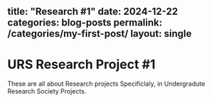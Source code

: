 title: "Research #1"
date: 2024-12-22
categories: blog-posts
permalink: /categories/my-first-post/
layout: single
---

# URS Research Project #1
These are all about Research projects
Specificlaly, in Undergradute Research Society Projects.